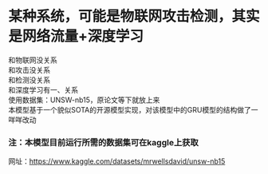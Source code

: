 # 某种系统，可能是物联网攻击检测，其实是网络流量+深度学习
和物联网没关系  
和攻击没关系  
和检测没关系  
和深度学习有一、关系  
使用数据集：UNSW-nb15，原论文等下就放上来  
本模型基于一个貌似SOTA的开源模型实现，对该模型中的GRU模型的结构做了一咩咩改动  
### 注：本模型目前运行所需的数据集可在kaggle上获取  
网址：https://www.kaggle.com/datasets/mrwellsdavid/unsw-nb15
